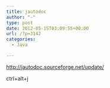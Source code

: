 ```yaml
---
title: jautodoc
author: "-"
type: post
date: 2012-05-15T03:09:55+00:00
url: /?p=3142
categories:
  - Java

---
```

http://jautodoc.sourceforge.net/update/

ctrl+alt+j